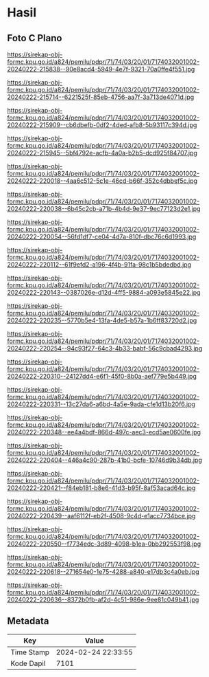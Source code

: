 # Hasil

## Foto C Plano

https://sirekap-obj-formc.kpu.go.id/a824/pemilu/pdpr/71/74/03/20/01/7174032001002-20240222-215838--90e8acd4-5949-4e7f-9321-70a0ffe4f551.jpg

https://sirekap-obj-formc.kpu.go.id/a824/pemilu/pdpr/71/74/03/20/01/7174032001002-20240222-215714--6221525f-85eb-4756-aa7f-3a713de4071d.jpg

https://sirekap-obj-formc.kpu.go.id/a824/pemilu/pdpr/71/74/03/20/01/7174032001002-20240222-215909--cb6dbefb-0df2-4ded-afb8-5b93117c394d.jpg

https://sirekap-obj-formc.kpu.go.id/a824/pemilu/pdpr/71/74/03/20/01/7174032001002-20240222-215945--5bf4792e-acfb-4a0a-b2b5-dcd925f84707.jpg

https://sirekap-obj-formc.kpu.go.id/a824/pemilu/pdpr/71/74/03/20/01/7174032001002-20240222-220018--4aa6c512-5c1e-46cd-b66f-352c4dbbef5c.jpg

https://sirekap-obj-formc.kpu.go.id/a824/pemilu/pdpr/71/74/03/20/01/7174032001002-20240222-220038--6b45c2cb-a71b-4b4d-9e37-9ec77123d2e1.jpg

https://sirekap-obj-formc.kpu.go.id/a824/pemilu/pdpr/71/74/03/20/01/7174032001002-20240222-220054--56fd1df7-ce04-4d7a-810f-dbc76c6d1993.jpg

https://sirekap-obj-formc.kpu.go.id/a824/pemilu/pdpr/71/74/03/20/01/7174032001002-20240222-220112--61f9efd2-a196-4f4b-91fa-98c1b5bdedbd.jpg

https://sirekap-obj-formc.kpu.go.id/a824/pemilu/pdpr/71/74/03/20/01/7174032001002-20240222-220143--0387026e-d12d-4ff5-9884-a093e5845e22.jpg

https://sirekap-obj-formc.kpu.go.id/a824/pemilu/pdpr/71/74/03/20/01/7174032001002-20240222-220235--5770b5e4-13fa-4de5-b57a-1b6ff83720d2.jpg

https://sirekap-obj-formc.kpu.go.id/a824/pemilu/pdpr/71/74/03/20/01/7174032001002-20240222-220254--94c93f27-64c3-4b33-babf-56c9cbad4293.jpg

https://sirekap-obj-formc.kpu.go.id/a824/pemilu/pdpr/71/74/03/20/01/7174032001002-20240222-220310--24127dd4-e6f1-45f0-8b0a-aef779e5b449.jpg

https://sirekap-obj-formc.kpu.go.id/a824/pemilu/pdpr/71/74/03/20/01/7174032001002-20240222-220331--13c27da6-a6bd-4a5e-9ada-cfe1d13b20f6.jpg

https://sirekap-obj-formc.kpu.go.id/a824/pemilu/pdpr/71/74/03/20/01/7174032001002-20240222-220348--ee4a4bdf-866d-497c-aec3-ecd5ae0600fe.jpg

https://sirekap-obj-formc.kpu.go.id/a824/pemilu/pdpr/71/74/03/20/01/7174032001002-20240222-220404--446a4c90-287b-41b0-bcfe-10746d9b34db.jpg

https://sirekap-obj-formc.kpu.go.id/a824/pemilu/pdpr/71/74/03/20/01/7174032001002-20240222-220421--f84eb181-b8e6-41d3-b95f-8af53acad64c.jpg

https://sirekap-obj-formc.kpu.go.id/a824/pemilu/pdpr/71/74/03/20/01/7174032001002-20240222-220439--aaf6112f-eb2f-4508-9c4d-e1acc7734bce.jpg

https://sirekap-obj-formc.kpu.go.id/a824/pemilu/pdpr/71/74/03/20/01/7174032001002-20240222-220550--f7734edc-3d89-4098-b1ea-0bb292553f98.jpg

https://sirekap-obj-formc.kpu.go.id/a824/pemilu/pdpr/71/74/03/20/01/7174032001002-20240222-220618--271654e0-1e75-4288-a840-e17db3c4a0eb.jpg

https://sirekap-obj-formc.kpu.go.id/a824/pemilu/pdpr/71/74/03/20/01/7174032001002-20240222-220636--8372b0fb-af2d-4c51-986e-9ee81c049b41.jpg


## Metadata

| Key        | Value               |
| ---------- | ------------------- |
| Time Stamp | 2024-02-24 22:33:55 |
| Kode Dapil | 7101                |




